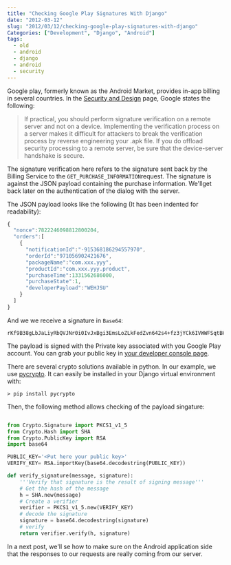 ```yaml
---
title: "Checking Google Play Signatures With Django"
date: "2012-03-12"
slug: "2012/03/12/checking-google-play-signatures-with-django"
Categories: ["Development", "Django", "Android"]
tags:
  - old
  - android
  - django
  - android
  - security
---
```


Google play, formerly known as the Android Market, provides in-app billing in
several countries. In the
[Security and Design](http://developer.android.com/guide/market/billing/billing_best_practices.html)
page, Google states the following:

> If practical, you should perform signature verification on a remote server and
> not on a device. Implementing the verification process on a server makes it
> difficult for attackers to break the verification process by reverse
> engineering your .apk file. If you do offload security processing to a remote
> server, be sure that the device-server handshake is secure.

The signature verification here refers to the signature sent back by the Billing
Service to the `GET_PURCHASE_INFORMATION`request. The signature is against the
JSON payload containing the purchase information. We'llget back later on the
authentication of the dialog with the server.

<!-- more -->

The JSON payload looks like the following (It has been indented for
readability):

```js
{
  "nonce":7822246098812800204,
  "orders":[
    {
      "notificationId":"-915368186294557970",
      "orderId":"971056902421676",
      "packageName":"com.xxx.yyy",
      "productId":"com.xxx.yyy.product",
      "purchaseTime":1331562686000,
      "purchaseState":1,
      "developerPayload":"WEHJSU"
    }
  ]
}
```

And we we receive a signature in `Base64`:

```
rKf9B38gLbJaLiyRbQVJNr0i0IvJxBgi3EmsLoZLkFedZvn642s4+fz3jYCk6IVWWFSqtBH2Z8ChONJkHWrkDUCK79uSBPLN5s4x4AsRHgQ8aw3sRQLAoEDMFA1ym1gkfYfDz+6sxP2Rgg1U/qpHIEHWPDbJAdP7zcM1iz2kEWbYvFwKP3NNWExNB4gWH3IFtPR0l/KLjKBoqpX5zVukmUeaZW0Skx10eFROa4VhqA5JrbZZQwK0jc6FCYi3u6c1ryIw6W5tcdIv1PFOKpE7VMq67yyD+IEXc+nl29FN5ByGhkj/khNY1KLXcszCCa7ygSYw7mQI+omLdyMz6aL3hg==

```

The payload is signed with the Private key associated with you Google Play
account. You can grab your public key in
[your developer console page](https://play.google.com/apps/publish/Home#ProfileEditorPlace:).

There are several crypto solutions available in python. In our example, we use
[pycrypto](https://www.dlitz.net/software/pycrypto/). It can easily be installed
in your Django virtual environment with:

```console
> pip install pycrypto
```

Then, the following method allows checking of the payload singature:

```python

from Crypto.Signature import PKCS1_v1_5
from Crypto.Hash import SHA
from Crypto.PublicKey import RSA
import base64

PUBLIC_KEY='<Put here your public key>'
VERIFY_KEY= RSA.importKey(base64.decodestring(PUBLIC_KEY))

def verify_signature(message, signature):
    '''Verify that signature is the result of signing message'''
    # Get the hash of the message
    h = SHA.new(message)
    # Create a verifier
    verifier = PKCS1_v1_5.new(VERIFY_KEY)
    # decode the signature
    signature = base64.decodestring(signature)
    # verify
    return verifier.verify(h, signature)
```

In a next post, we'll se how to make sure on the Android application side that
the responses to our requests are really coming from our server.
